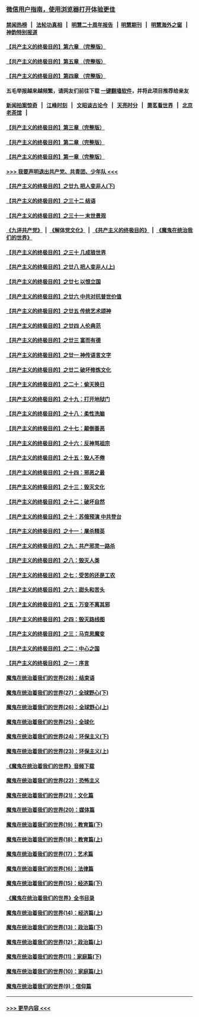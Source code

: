 ### [微信用户指南，使用浏览器打开体验更佳](https://github.com/gfw-breaker/banned-news1/blob/master/indexes/wechat-guide.md?t=0)
#### [禁闻热榜](热点新闻.md?t=0)  &nbsp;&nbsp;|&nbsp;&nbsp; [法轮功真相](https://github.com/gfw-breaker/truth/blob/master/README.md?t=0) &nbsp;&nbsp;|&nbsp;&nbsp; [明慧二十周年报告](https://github.com/gfw-breaker/mh-reports/blob/master/README.md?t=0) &nbsp;&nbsp;|&nbsp;&nbsp;[明慧期刊](https://github.com/gfw-breaker/mh-qikan) &nbsp;&nbsp;|&nbsp;&nbsp; [明慧海外之窗](https://github.com/gfw-breaker/mh-news/blob/master/README.md?t=0) &nbsp;&nbsp;|&nbsp;&nbsp; [神韵特别报道](https://github.com/gfw-breaker/mh-news/blob/master/shenyun.md?t=0)
#### [【共产主义的终极目的】第六章 （完整版）](../pages/nsc422/n11428913.md?t=02031055) 
#### [【共产主义的终极目的】第五章 （完整版）](../pages/nsc422/n11428912.md?t=02031055) 
#### [【共产主义的终极目的】第四章 （完整版）](../pages/nsc422/n11428907.md?t=02031055) 
#### 五毛举报越来越频繁，请网友们前往下载 [一键翻墙软件](https://github.com/gfw-breaker/ssr-accounts)，并将此项目推荐给亲友
#### [新闻拍案惊奇](https://github.com/gfw-breaker/banned-news1/blob/master/pages/link4.md) &nbsp;&nbsp;|&nbsp;&nbsp; [江峰时刻](https://github.com/gfw-breaker/banned-news1/blob/master/pages/link4.md) &nbsp;&nbsp;|&nbsp;&nbsp; [文昭谈古论今](https://github.com/gfw-breaker/banned-news1/blob/master/pages/link4.md) &nbsp;&nbsp;|&nbsp;&nbsp; [天亮时分](https://github.com/gfw-breaker/banned-news1/blob/master/pages/link4.md) &nbsp;&nbsp;|&nbsp;&nbsp; [萧茗看世界](https://github.com/gfw-breaker/banned-news1/blob/master/pages/link4.md) &nbsp;&nbsp;|&nbsp;&nbsp; [北京老茶馆](https://github.com/gfw-breaker/banned-news1/blob/master/pages/link4.md) &nbsp;&nbsp;|&nbsp;&nbsp; 
#### [【共产主义的终极目的】第三章（完整版）](../pages/nsc422/n11428848.md?t=02031055) 
#### [【共产主义的终极目的】第二章（完整版）](../pages/nsc422/n11428831.md?t=02031055) 
#### [【共产主义的终极目的】第一章（完整版）](../pages/nsc422/n11417651.md?t=02031055) 
#### [>>> 我要声明退出共产党、共青团、少年队 <<<](https://github.com/begood0513/goodnews/blob/master/quit/letter.md) 
#### [【共产主义的终极目的】之廿九 把人变非人(下)](../pages/nsc422/n11344140.md?t=02031055) 
#### [【共产主义的终极目的】之三十二 结语](../pages/nsc422/n11360535.md?t=02031055) 
#### [【共产主义的终极目的】之三十一 末世景观](../pages/nsc422/n11351129.md?t=02031055) 
#### [《九评共产党》](https://github.com/begood0513/9ping.md/blob/master/README.md) &nbsp;|&nbsp; [《解体党文化》](../../../../jtdwh.md/blob/master/README.md)  &nbsp;|&nbsp; [《共产主义的终极目的》](../../../../gczydzjmd.md/blob/master/README.md) &nbsp;|&nbsp; [《魔鬼在统治我们的世界》](../../../../mgztzwmdsj.md/blob/master/README.md) 
#### [【共产主义的终极目的】之三十 几成狼世界](../pages/nsc422/n11348280.md?t=02031055) 
#### [【共产主义的终极目的】之廿八 把人变非人(上)](../pages/nsc422/n11340492.md?t=02031055) 
#### [【共产主义的终极目的】之廿七 以恨立国](../pages/nsc422/n11336944.md?t=02031055) 
#### [【共产主义的终极目的】之廿六 中共对抗普世价值](../pages/nsc422/n11324785.md?t=02031055) 
#### [【共产主义的终极目的】之廿五 传统艺术颂神](../pages/nsc422/n11296396.md?t=02031055) 
#### [【共产主义的终极目的】之廿四 人伦典范](../pages/nsc422/n11296397.md?t=02031055) 
#### [【共产主义的终极目的】之廿三 富而有德](../pages/nsc422/n11283598.md?t=02031055) 
#### [【共产主义的终极目的】之廿一 神传语言文字](../pages/nsc422/n11263265.md?t=02031055) 
#### [【共产主义的终极目的】之廿二 破坏修炼文化](../pages/nsc422/n11245728.md?t=02031055) 
#### [【共产主义的终极目的】之二十：偷天换日](../pages/nsc422/n11238846.md?t=02031055) 
#### [【共产主义的终极目的】之十九：打开地狱门](../pages/nsc422/n11206376.md?t=02031055) 
#### [【共产主义的终极目的】之十八：柔性洗脑](../pages/nsc422/n11199994.md?t=02031055) 
#### [【共产主义的终极目的】之十七：颠倒善恶](../pages/nsc422/n11179782.md?t=02031055) 
#### [【共产主义的终极目的】之十六：反神骂祖宗](../pages/nsc422/n11166798.md?t=02031055) 
#### [【共产主义的终极目的】之十五：毁人不倦](../pages/nsc422/n11166792.md?t=02031055) 
#### [【共产主义的终极目的】之十四：邪恶之最](../pages/nsc422/n11150249.md?t=02031055) 
#### [【共产主义的终极目的】之十三：毁灭文化](../pages/nsc422/n11135227.md?t=02031055) 
#### [【共产主义的终极目的】之十二：破坏自然](../pages/nsc422/n11135214.md?t=02031055) 
#### [【共产主义的终极目的】之十：苏俄预演 中共登台](../pages/nsc422/n11118424.md?t=02031055) 
#### [【共产主义的终极目的】之十一：屠杀精英](../pages/nsc422/n11118442.md?t=02031055) 
#### [【共产主义的终极目的】之九：共产邪灵一路杀](../pages/nsc422/n11114139.md?t=02031055) 
#### [【共产主义的终极目的】之八：毁灭人类](../pages/nsc422/n11108503.md?t=02031055) 
#### [【共产主义的终极目的】之七：受苦的还是工农](../pages/nsc422/n11101809.md?t=02031055) 
#### [【共产主义的终极目的】之六：甜头和苦头](../pages/nsc422/n11096971.md?t=02031055) 
#### [【共产主义的终极目的】之五：万变不离其邪](../pages/nsc422/n11091285.md?t=02031055) 
#### [【共产主义的终极目的】之四：毁灭路线图](../pages/nsc422/n11086284.md?t=02031055) 
#### [【共产主义的终极目的】之三：马克思魔变](../pages/nsc422/n11061941.md?t=02031055) 
#### [【共产主义的终极目的】之二：中心之国](../pages/nsc422/n11047728.md?t=02031055) 
#### [【共产主义的终极目的】之一：序言](../pages/nsc422/n11086077.md?t=02031055) 
#### [魔鬼在统治着我们的世界(28)：结束语](../pages/nsc422/n10936246.md?t=02031055) 
#### [魔鬼在统治着我们的世界(27)：全球野心(下)](../pages/nsc422/n10928319.md?t=02031055) 
#### [魔鬼在统治着我们的世界(26)：全球野心(上)](../pages/nsc422/n10900318.md?t=02031055) 
#### [魔鬼在统治着我们的世界(25)：全球化](../pages/nsc422/n10788205.md?t=02031055) 
#### [魔鬼在统治着我们的世界(24)：环保主义(下)](../pages/nsc422/n10695307.md?t=02031055) 
#### [魔鬼在统治着我们的世界(23)：环保主义(上)](../pages/nsc422/n10688613.md?t=02031055) 
#### [《魔鬼在统治着我们的世界》音频下载](../pages/nsc422/n10635553.md?t=02031055) 
#### [魔鬼在统治着我们的世界(22)：恐怖主义](../pages/nsc422/n10614727.md?t=02031055) 
#### [魔鬼在统治着我们的世界(21)：文化篇](../pages/nsc422/n10597706.md?t=02031055) 
#### [魔鬼在统治着我们的世界(20)：媒体篇](../pages/nsc422/n10586579.md?t=02031055) 
#### [魔鬼在统治着我们的世界(19)：教育篇(下)](../pages/nsc422/n10564808.md?t=02031055) 
#### [魔鬼在统治着我们的世界(18)：教育篇(上)](../pages/nsc422/n10526970.md?t=02031055) 
#### [魔鬼在统治着我们的世界(17)：艺术篇](../pages/nsc422/n10499093.md?t=02031055) 
#### [魔鬼在统治着我们的世界(16)：法律篇](../pages/nsc422/n10485969.md?t=02031055) 
#### [魔鬼在统治着我们的世界(15)：经济篇(下)](../pages/nsc422/n10469975.md?t=02031055) 
#### [《魔鬼在统治着我们的世界》全书目录](../pages/nsc422/n10464261.md?t=02031055) 
#### [魔鬼在统治着我们的世界(14)：经济篇(上)](../pages/nsc422/n10457370.md?t=02031055) 
#### [魔鬼在统治着我们的世界(13)：政治篇(下)](../pages/nsc422/n10448270.md?t=02031055) 
#### [魔鬼在统治着我们的世界(12)：政治篇(上)](../pages/nsc422/n10444576.md?t=02031055) 
#### [魔鬼在统治着我们的世界(11)：家庭篇(下)](../pages/nsc422/n10440961.md?t=02031055) 
#### [魔鬼在统治着我们的世界(10)：家庭篇(上)](../pages/nsc422/n10435448.md?t=02031055) 
#### [魔鬼在统治着我们的世界(9)：信仰篇](../pages/nsc422/n10432159.md?t=02031055) 

----
#### [ >>> 更早内容 <<< ](../indexes/nsc422-earlier.md)
